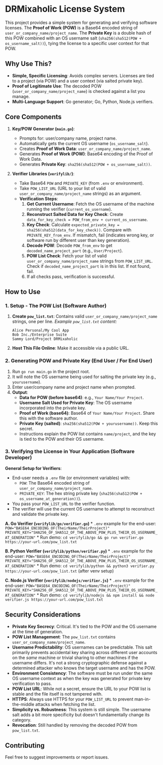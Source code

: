 # DRMixaholic License System

This project provides a simple system for generating and verifying software licenses. The **Proof of Work (POW)** is a Base64 encoded string of `user_or_company_name/project_name`. The **Private Key** is a double hash of this POW combined with an OS username salt (`sha256(sha512(POW + os_username_salt))`), tying the license to a specific user context for that POW.

## Why Use This?

- **Simple, Specific Licensing**: Avoids complex servers. Licenses are tied to a project (via POW) and a user context (via salted private key).
- **Proof of Legitimate Use**: The decoded POW (`user_or_company_name/project_name`) is checked against a list you manage.
- **Multi-Language Support**: Go generator; Go, Python, Node.js verifiers.

## Core Components

1.  **Key/POW Generator (`main.go`)**:
    *   Prompts for: user/company name, project name.
    *   Automatically gets the current OS username (`os_username_salt`).
    *   Creates **Proof of Work Data**: `user_or_company_name/project_name`.
    *   Generates **Proof of Work (POW)**: Base64 encoding of the Proof of Work Data.
    *   Generates **Private Key**: `sha256(sha512(POW + os_username_salt))`.

2.  **Verifier Libraries (`verifylib/`)**:
    *   Take Base64 `POW` and `PRIVATE_KEY` (from `.env` or environment).
    *   Take `POW_LIST_URL` (URL to your list of valid `user_or_company_name/project_name` strings) as an argument.
    *   **Verification Steps**:
        1.  **Get Current Username**: Fetch the OS username of the machine running the verifier (`current_os_username`).
        2.  **Reconstruct Salted Data for Key Check**: Create `data_for_key_check = POW_from_env + current_os_username`.
        3.  **Key Check**: Calculate `expected_private_key = sha256(sha512(data_for_key_check))`. Compare with `PRIVATE_KEY_from_env`. If mismatch, fail (indicates wrong key, or software run by different user than key generation).
        4.  **Decode POW**: Decode `POW_from_env` to get `decoded_name_project_part` (e.g., `User/Project`).
        5.  **POW List Check**: Fetch your list of valid `user_or_company_name/project_name` strings from `POW_LIST_URL`. Check if `decoded_name_project_part` is in this list. If not found, fail.
        6.  If all checks pass, verification is successful.

## How to Use

### 1. Setup - The POW List (Software Author)

1.  **Create `pow_list.txt`**: Contains valid `user_or_company_name/project_name` strings, one per line.
    *Example `pow_list.txt` content:*
    ```
    Alice Personal/My Cool App
    Bob Inc./Enterprise Suite
    Sammy Lord/Project DRMixaholic
    ```
2.  **Host This File Online**: Make it accessible via a public URL.

### 2. Generating POW and Private Key (End User / For End User)

1.  Run `go run main.go` in the project root.
2.  It will note the OS username being used for salting the private key (e.g., `yourusername`).
3.  Enter user/company name and project name when prompted.
4.  **Output**:
    *   **Data for POW (before base64)**: e.g., `Your Name/Your Project`.
    *   **Username Salt Used for Private Key**: The OS username incorporated into the private key.
    *   **Proof of Work (base64)**: Base64 of `Your Name/Your Project`. Share this with the software author.
    *   **Private Key (salted)**: `sha256(sha512(POW + yourusername))`. Keep this secret.
    *   Instructions explain the POW list contains `name/project`, and the key is tied to the POW and their OS username.

### 3. Verifying the License in Your Application (Software Developer)

**General Setup for Verifiers**:
*   End-user needs a `.env` file (or environment variables) with:
    *   `POW`: The Base64 encoded string of `user_or_company_name/project_name`.
    *   `PRIVATE_KEY`: The hex string private key (`sha256(sha512(POW + os_username_at_generation))`).
*   You pass your `POW_LIST_URL` to the verifier function.
*   The verifier will use the current OS username to attempt to reconstruct and validate the private key.

**A. Go Verifier (`verifylib/go/verifier.go`)**
    *   `.env` example for the end-user:
        ```
        POW="BASE64_ENCODING_OF(TheirName/TheirProject)"
        PRIVATE_KEY="SHA256_OF_SHA512_OF_THE_ABOVE_POW_PLUS_THEIR_OS_USERNAME_AT_GENERATION"
        ```
    *   Run demo: `cd verifylib/go && go run verifier.go https://your-url.com/pow_list.txt`

**B. Python Verifier (`verifylib/python/verifier.py`)**
    *   `.env` example for the end-user:
        ```
        POW="BASE64_ENCODING_OF(TheirName/TheirProject)"
        PRIVATE_KEY="SHA256_OF_SHA512_OF_THE_ABOVE_POW_PLUS_THEIR_OS_USERNAME_AT_GENERATION"
        ```
    *   Run demo: `cd verifylib/python && python3 verifier.py https://your-url.com/pow_list.txt` (after venv setup)

**C. Node.js Verifier (`verifylib/nodejs/verifier.js`)**
    *   `.env` example for the end-user:
        ```
        POW="BASE64_ENCODING_OF(TheirName/TheirProject)"
        PRIVATE_KEY="SHA256_OF_SHA512_OF_THE_ABOVE_POW_PLUS_THEIR_OS_USERNAME_AT_GENERATION"
        ```
    *   Run demo: `cd verifylib/nodejs && npm install && node verifier.js https://your-url.com/pow_list.txt`

## Security Considerations

*   **Private Key Secrecy**: Critical. It's tied to the POW and the OS username at the time of generation.
*   **POW List Management**: The `pow_list.txt` contains `user_or_company_name/project_name`.
*   **Username Predictability**: OS usernames can be predictable. This salt primarily prevents accidental key sharing across different user accounts on the *same* machine or trivial sharing to other machines if the username differs. It's not a strong cryptographic defense against a determined attacker who knows the target username and has the POW.
*   **Environment Consistency**: The software must be run under the same OS username context as when the key was generated for private key verification to pass.
*   **POW List URL**: While not a secret, ensure the URL to your POW list is stable and the file itself is not tampered with.
*   **HTTPS**: Always use HTTPS for your `POW_LIST_URL` to prevent man-in-the-middle attacks when fetching the list.
*   **Simplicity vs. Robustness**: This system is still simple. The username salt adds a bit more specificity but doesn't fundamentally change its category.
*   **Revocation**: Still handled by removing the decoded POW from `pow_list.txt`.

## Contributing

Feel free to suggest improvements or report issues. 